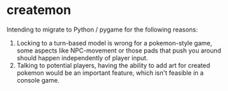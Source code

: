 # createmon

Intending to migrate to Python / pygame for the following reasons:
1. Locking to a turn-based model is wrong for a pokemon-style game, some aspects like NPC-movement or those pads that push you around should happen independently of player input.
2. Talking to potential players, having the ability to add art for created pokemon would be an important feature, which isn't feasible in a console game.
